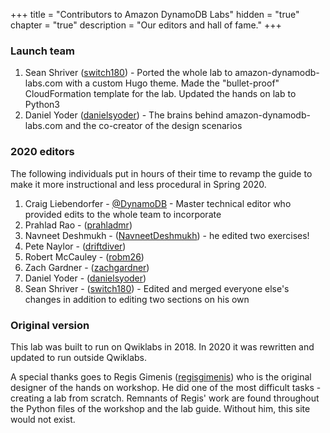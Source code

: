 +++
title = "Contributors to Amazon DynamoDB Labs"
hidden = "true"
chapter = "true"
description = "Our editors and hall of fame."
+++



### Launch team

1. Sean Shriver ([switch180](https://github.com/switch180)) - Ported the whole lab to amazon-dynamodb-labs.com with a custom Hugo theme. Made the "bullet-proof" CloudFormation template for the lab. Updated the hands on lab to Python3
1. Daniel Yoder ([danielsyoder](https://github.com/danielsyoder)) - The brains behind amazon-dynamodb-labs.com and the co-creator of the design scenarios

### 2020 editors

The following individuals put in hours of their time to revamp the guide to make it more instructional and less procedural in Spring 2020.

1. Craig Liebendorfer - [@DynamoDB](https://twitter.com/DynamoDB) - Master technical editor who provided edits to the whole team to incorporate
1. Prahlad Rao - ([prahladmr](https://github.com/prahladmr))
1. Navneet Deshmukh - ([NavneetDeshmukh](https://github.com/NavneetDeshmukh)) - he edited two exercises!
1. Pete Naylor - ([driftdiver](https://github.com/driftdiver))
1. Robert McCauley - ([robm26](https://github.com/robm26))
1. Zach Gardner - ([zachgardner](https://github.com/zachgardner))
1. Daniel Yoder - ([danielsyoder](https://github.com/danielsyoder))
1. Sean Shriver - ([switch180](https://github.com/switch180)) - Edited and merged everyone else's changes in addition to editing two sections on his own

### Original version

This lab was built to run on Qwiklabs in 2018. In 2020 it was rewritten and updated to run outside Qwiklabs.

A special thanks goes to Regis Gimenis ([regisgimenis](https://github.com/regisgimenis)) who is the original designer of the hands on workshop. He did one of the most difficult tasks - creating a lab from scratch. Remnants of Regis' work are found throughout the Python files of the workshop and the lab guide. Without him, this site would not exist.
